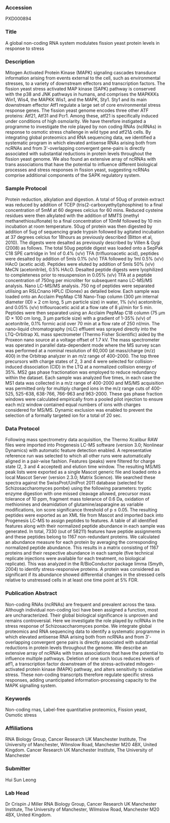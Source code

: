 ### Accession
PXD000894

### Title
A global non-coding RNA system modulates fission yeast protein levels in response to stress

### Description
Mitogen Activated Protein Kinase (MAPK) signaling cascades transduce information arising from events external to the cell, such as environmental stresses, to a variety of downstream effectors and transcription factors. The fission yeast stress activated MAP kinase (SAPK) pathway is conserved with the p38 and JNK pathways in humans, and comprises the MAPKKKs Win1, Wis4, the MAPKK Wis1, and the MAPK, Sty1. Sty1 and its main downstream effector Atf1 regulate a large set of core environmental stress response genes. The fission yeast genome encodes three other ATF proteins: Atf21, Atf31 and Pcr1. Among these, atf21 is specifically induced under conditions of high osmolarity. We have therefore instigated a programme to investigate the role played by non coding RNAs (ncRNAs) in response to osmotic stress challenge in wild type and atf21Δ cells. By integrating global proteomics and RNA sequencing data, we identified a systematic program in which elevated antisense RNAs arising both from ncRNAs and from 3'-overlapping convergent gene-pairs is directly associated with substantial reductions in protein levels throughout the fission yeast genome. We also found an extensive array of ncRNAs with trans associations that have the potential to influence different biological processes and stress responses in fission yeast, suggesting ncRNAs comprise additional components of the SAPK regulatory system.

### Sample Protocol
Protein reduction, alkylation and digestion. A total of 50ug of protein extract was reduced by addition of TCEP (tris(2-carboxyethyl)phosphine) to a final concentration of 5mM at 60 degrees celcius for 60 mins.  Reduced cysteine residues were then alkylated with the addition of MMTS (methyl methanethiosulfonate) to a final concentration of 10mM followed by 10 min incubation at room temperature.  50ug of protein was then digested by addition of 5ug of sequencing grade trypsin followed by agitated incubation at 37 degrees celcius for 18hours as previously described (Bitton et al, 2010). The digests were desalted as previously described by Villen & Gygi (2008) as follows. The total 50ug peptide digest was loaded onto a SepPak C18 SPE cartridge in 1ml of 0.4% (v/v) TFA (trifluoroacetic acid), peptides were desalted by addition of 5mls 0.1% (v/v) TFA followed by 1ml 0.5% (v/v) HAcO (acetic acid). Peptides were eluted by addition of 5mls 50% (v/v) MeCN (acetonitrile), 0.5% HAcO. Desalted peptide digests were lyophilized to completeness prior to resuspension in 0.05% (v/v) TFA at a peptide concentration of 750ng per microliter for subsequent nano LC-MS/MS analysis.  Nano LC-MS/MS analysis. 750 ng of peptides were separated utilising an RSLCnano HPLC (Dionex) as detailed below. Each sample was loaded onto an Acclaim PepMap C18 Nano-Trap column (300 μm internal diameter (ID) × 2 cm long, 5 μm particle size) in water, 1% (v/v) acetonitrile, and 0.05% (v/v) triflouroacetic acid at a flow rate of 8 μl/min for 5 min. Peptides were then separated using an Acclaim PepMap C18 column (75 μm ID × 100 cm long, 3 μm particle size) with a gradient of 1-35% (v/v) of acetonitrile, 0.1% formic acid over 70 min at a flow rate of 250 nl/min. The nano-liquid chromatography (nLC) effluent was sprayed directly into the LTQ-Orbitrap XL mass spectrometer (Thermo Fisher Scientific) aided by the Proxeon nano source at a voltage offset of 1.7 kV. The mass spectrometer was operated in parallel data-dependent mode where the MS survey scan was performed at a nominal resolution of 60,000 (at mass/charge (m/z) 400) in the Orbitrap analyzer in an m/z range of 400–2000. The top three precursors with charge states of 2, 3 and 4 were selected for collision-induced dissociation (CID) in the LTQ at a normalized collision energy of 35%. MS2 gas phase fractionation was employed to reduce redundancy within the dataset. Each sample was analyzed five times, in each case the MS1 data was collected in a m/z range of 400-2000 and MS/MS acquisition was permitted only for multiply charged ions in the m/z range cuts of 400-525, 525-638, 638-766, 766-963 and 963-2000.  These gas phase fraction windows were calculated empirically from a pooled pilot injection to ensure each m/z window contained equal numbers of ions with charges considered for MS/MS. Dynamic exclusion was enabled to prevent the selection of a formally targeted ion for a total of 20 sec.

### Data Protocol
Following mass spectrometry data acquisition, the Thermo Xcalibur RAW files were imported into Progenesis LC-MS software (version 3.0; Nonlinear Dynamics) with automatic feature detection enabled. A representative reference run was selected to which all other runs were automatically aligned in a pair-wise fashion. Features (peaks) were filtered for charge state (2, 3 and 4 accepted) and elution time window. The resulting MS/MS peak lists were exported as a single Mascot generic file and loaded onto a local Mascot Server (version 2.3.0; Matrix Science). We searched these spectra against the SwissProt/UniProt 2011 database (selected for Schizosaccharomyces pombe) using the following parameters: tryptic enzyme digestion with one missed cleavage allowed, precursor mass tolerance of 10 ppm, fragment mass tolerance of 0.6 Da, oxidation of methionines and deamidation of glutamine/asparagine as variable modifications, ion score significance threshold of p ≤ 0.05. The resulting peptides were exported as an XML file from Mascot and imported back into Progenesis LC-MS to assign peptides to features. A table of all identified features along with their normalized peptide abundance in each sample was generated. In total, 7330 (out of 58211) features have peptide assignments and these peptides belong to 1167 non-redundant proteins. We calculated an abundance measure for each protein by averaging the corresponding normalized peptide abundance. This results in a matrix consisting of 1167 proteins and their respective abundance in each sample (five technical replicate injections were available for each treatment, no biological replicate). This was analyzed in the R/BioConductor package limma (Smyth, 2004) to identify stress-responsive proteins. A protein was considered as significant if its abundance showed differential changes in the stressed cells relative to unstressed cells in at least one time point at 5% FDR.

### Publication Abstract
Non-coding RNAs (ncRNAs) are frequent and prevalent across the taxa. Although individual non-coding loci have been assigned a function, most are uncharacterized. Their global biological significance is unproven and remains controversial. Here we investigate the role played by ncRNAs in the stress response of Schizosaccharomyces pombe. We integrate global proteomics and RNA sequencing data to identify a systematic programme in which elevated antisense RNA arising both from ncRNAs and from 3'-overlapping convergent gene pairs is directly associated with substantial reductions in protein levels throughout the genome. We describe an extensive array of ncRNAs with trans associations that have the potential to influence multiple pathways. Deletion of one such locus reduces levels of atf1, a transcription factor downstream of the stress-activated mitogen-activated protein kinase (MAPK) pathway, and alters sensitivity to oxidative stress. These non-coding transcripts therefore regulate specific stress responses, adding unanticipated information-processing capacity to the MAPK signalling system.

### Keywords
Non-coding rnas, Label-free quantitative proteomics, Fission yeast, Osmotic stress

### Affiliations
RNA Biology Group, Cancer Research UK Manchester Institute, The University of Manchester, Wilmslow Road, Manchester M20 4BX, United Kingdom.
Cancer Research UK Manchester Institute, The University of Manchester

### Submitter
Hui Sun Leong

### Lab Head
Dr Crispin J Miller
RNA Biology Group, Cancer Research UK Manchester Institute, The University of Manchester, Wilmslow Road, Manchester M20 4BX, United Kingdom.


